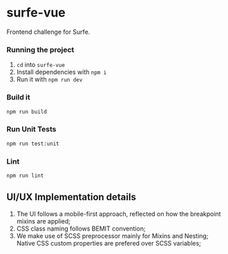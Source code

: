 # surfe-vue

Frontend challenge for Surfe.

### Running the project
1. `cd` into `surfe-vue`
2. Install dependencies with `npm i`
3. Run it with `npm run dev`

### Build it

```sh
npm run build
```

### Run Unit Tests

```sh
npm run test:unit
```

### Lint

```sh
npm run lint
```

## UI/UX Implementation details

1. The UI follows a mobile-first approach, reflected on how the breakpoint mixins are applied;
2. CSS class naming follows BEMIT convention;
3. We make use of SCSS preprocessor mainly for Mixins and Nesting; Native CSS custom properties are prefered over SCSS variables;
